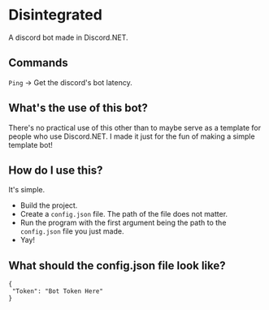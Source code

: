 # Disintegrated
A discord bot made in Discord.NET.

## Commands
`Ping` -> Get the discord's bot latency.

## What's the use of this bot?
There's no practical use of this other than to maybe serve as a template for people who use Discord.NET. I made it just for the fun of making a simple template bot!

## How do I use this?
It's simple.
* Build the project.
* Create a `config.json` file. The path of the file does not matter.
* Run the program with the first argument being the path to the `config.json` file you just made.
* Yay!

## What should the config.json file look like?
```
{
 "Token": "Bot Token Here"
}
```
